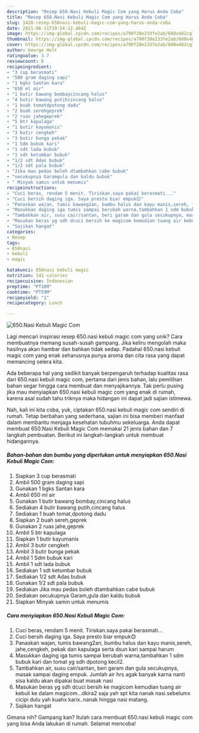 ```yaml
---
description: "Resep 650.Nasi Kebuli Magic Com yang Harus Anda Coba"
title: "Resep 650.Nasi Kebuli Magic Com yang Harus Anda Coba"
slug: 1428-resep-650nasi-kebuli-magic-com-yang-harus-anda-coba
date: 2021-06-11T19:54:12.464Z
image: https://img-global.cpcdn.com/recipes/a790f28e233fe2ab/680x482cq70/650nasi-kebuli-magic-com-foto-resep-utama.jpg
thumbnail: https://img-global.cpcdn.com/recipes/a790f28e233fe2ab/680x482cq70/650nasi-kebuli-magic-com-foto-resep-utama.jpg
cover: https://img-global.cpcdn.com/recipes/a790f28e233fe2ab/680x482cq70/650nasi-kebuli-magic-com-foto-resep-utama.jpg
author: George Holt
ratingvalue: 3.7
reviewcount: 8
recipeingredient:
- "3 cup berasmati"
- "500 gram daging sapi"
- "1 bgks Santan kara"
- "650 ml air"
- "1 butir bawang bombaycincang halus"
- "4 butir bawang putihcincang halus"
- "1 buah tomatdpotong dadu"
- "2 buah serehgeprek"
- "2 ruas jahegeprek"
- "5 btr kapulaga"
- "1 butir kayumanis"
- "3 butir cengkeh"
- "3 butir bunga pekak"
- "1 Sdm bubuk kari"
- "1 sdt lada bubuk"
- "1 sdt ketumbar bubuk"
- "1/2 sdt Adas bubuk"
- "1/2 sdt pala bubuk"
- "Jika mau pedas boleh dtambahkan cabe bubuk"
- "secukupnya Garamgula dan kaldu bubuk"
- " Minyak samin untuk menumis"
recipeinstructions:
- "Cuci beras, rendam 5 menit. Tiriskan.saya pakai berasmati..."
- "Cuci bersih daging iga. Saya presto biar empuk😊"
- "Panaskan wajan, tumis bawang2an, bumbu halus dan kayu manis,sereh, jahe,cengkeh, pekak dan kapulaga serta dsun kari sampai harum"
- "Masukkan daging iga tumis sampai berubah warna,tambahkan 1 sdm bubuk kari dan tomat yg sdh dpotong kecil2."
- "Tambahkan air, susu cair/santan, beri garam dan gula secukupnya, masak sampai daging empuk. Jumlah air hrs agak banyak karna nanti sisa kaldu akan dipakai buat masak nasi"
- "Masukan beras yg sdh dcuci bersih ke magicom kemudian tuang air kebuli ke dalam magicom...dkira2 saja yah spt kita nanak nasi.sebelumx cicipi dulu yah kuahx karix..nanak hingga nasi matang."
- "Sajikan hangat"
categories:
- Resep
tags:
- 650nasi
- kebuli
- magic

katakunci: 650nasi kebuli magic 
nutrition: 141 calories
recipecuisine: Indonesian
preptime: "PT16M"
cooktime: "PT59M"
recipeyield: "1"
recipecategory: Lunch

---
```



![650.Nasi Kebuli Magic Com](https://img-global.cpcdn.com/recipes/a790f28e233fe2ab/680x482cq70/650nasi-kebuli-magic-com-foto-resep-utama.jpg)

Lagi mencari inspirasi resep 650.nasi kebuli magic com yang unik? Cara membuatnya memang susah-susah gampang. Jika keliru mengolah maka hasilnya akan hambar dan bahkan tidak sedap. Padahal 650.nasi kebuli magic com yang enak seharusnya punya aroma dan cita rasa yang dapat memancing selera kita.



Ada beberapa hal yang sedikit banyak berpengaruh terhadap kualitas rasa dari 650.nasi kebuli magic com, pertama dari jenis bahan, lalu pemilihan bahan segar hingga cara membuat dan menyajikannya. Tak perlu pusing jika mau menyiapkan 650.nasi kebuli magic com yang enak di rumah, karena asal sudah tahu triknya maka hidangan ini dapat jadi sajian istimewa.


Nah, kali ini kita coba, yuk, ciptakan 650.nasi kebuli magic com sendiri di rumah. Tetap berbahan yang sederhana, sajian ini bisa memberi manfaat dalam membantu menjaga kesehatan tubuhmu sekeluarga. Anda dapat membuat 650.Nasi Kebuli Magic Com memakai 21 jenis bahan dan 7 langkah pembuatan. Berikut ini langkah-langkah untuk membuat hidangannya.

<!--inarticleads1-->

##### Bahan-bahan dan bumbu yang diperlukan untuk menyiapkan 650.Nasi Kebuli Magic Com:

1. Siapkan 3 cup berasmati
1. Ambil 500 gram daging sapi
1. Gunakan 1 bgks Santan kara
1. Ambil 650 ml air
1. Gunakan 1 butir bawang bombay,cincang halus
1. Sediakan 4 butir bawang putih,cincang halus
1. Sediakan 1 buah tomat,dpotong dadu
1. Siapkan 2 buah sereh,geprek
1. Gunakan 2 ruas jahe,geprek
1. Ambil 5 btr kapulaga
1. Siapkan 1 butir kayumanis
1. Ambil 3 butir cengkeh
1. Ambil 3 butir bunga pekak
1. Ambil 1 Sdm bubuk kari
1. Ambil 1 sdt lada bubuk
1. Sediakan 1 sdt ketumbar bubuk
1. Sediakan 1/2 sdt Adas bubuk
1. Gunakan 1/2 sdt pala bubuk
1. Sediakan Jika mau pedas boleh dtambahkan cabe bubuk
1. Sediakan secukupnya Garam,gula dan kaldu bubuk
1. Siapkan  Minyak samin untuk menumis




<!--inarticleads2-->

##### Cara menyiapkan 650.Nasi Kebuli Magic Com:

1. Cuci beras, rendam 5 menit. Tiriskan.saya pakai berasmati...
1. Cuci bersih daging iga. Saya presto biar empuk😊
1. Panaskan wajan, tumis bawang2an, bumbu halus dan kayu manis,sereh, jahe,cengkeh, pekak dan kapulaga serta dsun kari sampai harum
1. Masukkan daging iga tumis sampai berubah warna,tambahkan 1 sdm bubuk kari dan tomat yg sdh dpotong kecil2.
1. Tambahkan air, susu cair/santan, beri garam dan gula secukupnya, masak sampai daging empuk. Jumlah air hrs agak banyak karna nanti sisa kaldu akan dipakai buat masak nasi
1. Masukan beras yg sdh dcuci bersih ke magicom kemudian tuang air kebuli ke dalam magicom...dkira2 saja yah spt kita nanak nasi.sebelumx cicipi dulu yah kuahx karix..nanak hingga nasi matang.
1. Sajikan hangat




Gimana nih? Gampang kan? Itulah cara membuat 650.nasi kebuli magic com yang bisa Anda lakukan di rumah. Selamat mencoba!
